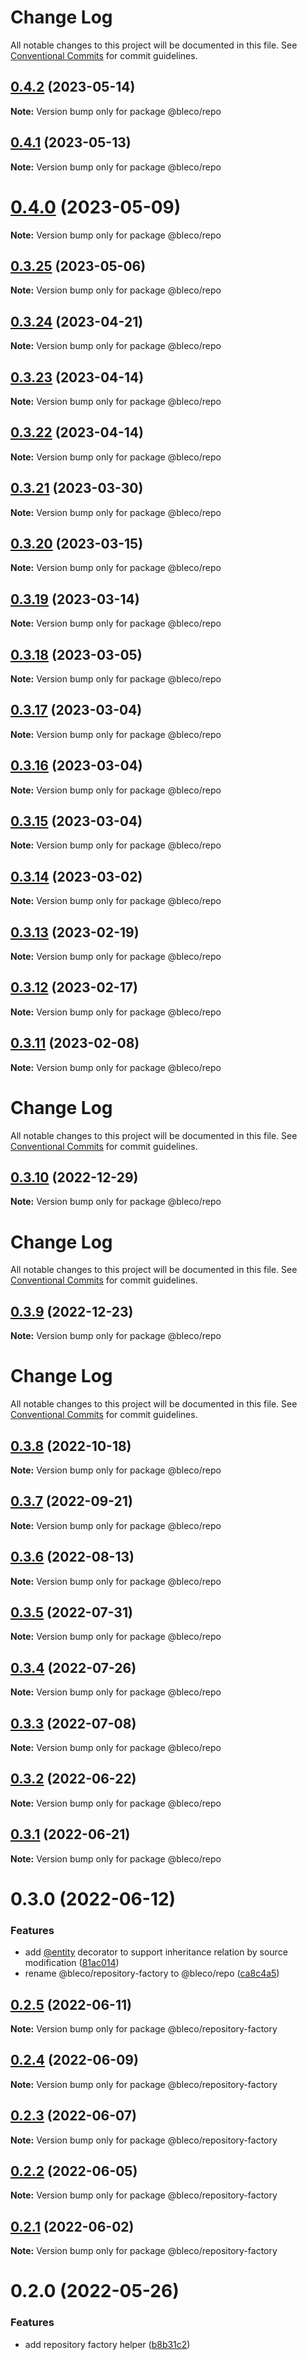 # Change Log

All notable changes to this project will be documented in this file.
See [Conventional Commits](https://conventionalcommits.org) for commit guidelines.

## [0.4.2](https://github.com/betaly/bleco/compare/@bleco/repo@0.4.1...@bleco/repo@0.4.2) (2023-05-14)

**Note:** Version bump only for package @bleco/repo





## [0.4.1](https://github.com/betaly/bleco/compare/@bleco/repo@0.4.0...@bleco/repo@0.4.1) (2023-05-13)

**Note:** Version bump only for package @bleco/repo





# [0.4.0](https://github.com/betaly/bleco/compare/@bleco/repo@0.3.25...@bleco/repo@0.4.0) (2023-05-09)

**Note:** Version bump only for package @bleco/repo





## [0.3.25](https://github.com/betaly/bleco/compare/@bleco/repo@0.3.24...@bleco/repo@0.3.25) (2023-05-06)

**Note:** Version bump only for package @bleco/repo





## [0.3.24](https://github.com/betaly/bleco/compare/@bleco/repo@0.3.23...@bleco/repo@0.3.24) (2023-04-21)

**Note:** Version bump only for package @bleco/repo





## [0.3.23](https://github.com/betaly/bleco/compare/@bleco/repo@0.3.22...@bleco/repo@0.3.23) (2023-04-14)

**Note:** Version bump only for package @bleco/repo





## [0.3.22](https://github.com/betaly/bleco/compare/@bleco/repo@0.3.21...@bleco/repo@0.3.22) (2023-04-14)

**Note:** Version bump only for package @bleco/repo





## [0.3.21](https://github.com/betaly/bleco/compare/@bleco/repo@0.3.20...@bleco/repo@0.3.21) (2023-03-30)

**Note:** Version bump only for package @bleco/repo





## [0.3.20](https://github.com/betaly/bleco/compare/@bleco/repo@0.3.19...@bleco/repo@0.3.20) (2023-03-15)

**Note:** Version bump only for package @bleco/repo





## [0.3.19](https://github.com/betaly/bleco/compare/@bleco/repo@0.3.18...@bleco/repo@0.3.19) (2023-03-14)

**Note:** Version bump only for package @bleco/repo





## [0.3.18](https://github.com/betaly/bleco/compare/@bleco/repo@0.3.17...@bleco/repo@0.3.18) (2023-03-05)

**Note:** Version bump only for package @bleco/repo





## [0.3.17](https://github.com/betaly/bleco/compare/@bleco/repo@0.3.16...@bleco/repo@0.3.17) (2023-03-04)

**Note:** Version bump only for package @bleco/repo





## [0.3.16](https://github.com/betaly/bleco/compare/@bleco/repo@0.3.15...@bleco/repo@0.3.16) (2023-03-04)

**Note:** Version bump only for package @bleco/repo





## [0.3.15](https://github.com/betaly/bleco/compare/@bleco/repo@0.3.14...@bleco/repo@0.3.15) (2023-03-04)

**Note:** Version bump only for package @bleco/repo





## [0.3.14](https://gitr.net/betaly/bleco/compare/@bleco/repo@0.3.13...@bleco/repo@0.3.14) (2023-03-02)

**Note:** Version bump only for package @bleco/repo





## [0.3.13](https://gitr.net/betaly/bleco/compare/@bleco/repo@0.3.12...@bleco/repo@0.3.13) (2023-02-19)

**Note:** Version bump only for package @bleco/repo





## [0.3.12](https://gitr.net/betaly/bleco/compare/@bleco/repo@0.3.11...@bleco/repo@0.3.12) (2023-02-17)

**Note:** Version bump only for package @bleco/repo





## [0.3.11](https://gitr.net/betaly/bleco/compare/@bleco/repo@0.3.10...@bleco/repo@0.3.11) (2023-02-08)

**Note:** Version bump only for package @bleco/repo





# Change Log

All notable changes to this project will be documented in this file. See
[Conventional Commits](https://conventionalcommits.org) for commit guidelines.

## [0.3.10](https://gitr.net/betaly/bleco/compare/@bleco/repo@0.3.9...@bleco/repo@0.3.10) (2022-12-29)

**Note:** Version bump only for package @bleco/repo

# Change Log

All notable changes to this project will be documented in this file. See
[Conventional Commits](https://conventionalcommits.org) for commit guidelines.

## [0.3.9](https://gitr.net/betaly/bleco/compare/@bleco/repo@0.3.8...@bleco/repo@0.3.9) (2022-12-23)

**Note:** Version bump only for package @bleco/repo

# Change Log

All notable changes to this project will be documented in this file. See
[Conventional Commits](https://conventionalcommits.org) for commit guidelines.

## [0.3.8](https://gitr.net/betaly/bleco/compare/@bleco/repo@0.3.7...@bleco/repo@0.3.8) (2022-10-18)

**Note:** Version bump only for package @bleco/repo

## [0.3.7](https://gitr.net/betaly/bleco/compare/@bleco/repo@0.3.6...@bleco/repo@0.3.7) (2022-09-21)

**Note:** Version bump only for package @bleco/repo

## [0.3.6](https://gitr.net/betaly/bleco/compare/@bleco/repo@0.3.5...@bleco/repo@0.3.6) (2022-08-13)

**Note:** Version bump only for package @bleco/repo

## [0.3.5](https://gitr.net/betaly/bleco/compare/@bleco/repo@0.3.4...@bleco/repo@0.3.5) (2022-07-31)

**Note:** Version bump only for package @bleco/repo

## [0.3.4](https://gitr.net/betaly/bleco/compare/@bleco/repo@0.3.3...@bleco/repo@0.3.4) (2022-07-26)

**Note:** Version bump only for package @bleco/repo

## [0.3.3](https://gitr.net/betaly/bleco/compare/@bleco/repo@0.3.2...@bleco/repo@0.3.3) (2022-07-08)

**Note:** Version bump only for package @bleco/repo

## [0.3.2](https://gitr.net/betaly/bleco/compare/@bleco/repo@0.3.1...@bleco/repo@0.3.2) (2022-06-22)

**Note:** Version bump only for package @bleco/repo

## [0.3.1](https://gitr.net/betaly/bleco/compare/@bleco/repo@0.3.0...@bleco/repo@0.3.1) (2022-06-21)

**Note:** Version bump only for package @bleco/repo

# 0.3.0 (2022-06-12)

### Features

- add [@entity](https://gitr.net/entity) decorator to support inheritance relation by source modification
  ([81ac014](https://gitr.net/betaly/bleco/commits/81ac0147e97573b7c2bb5e21d2ba26c49e90a027))
- rename @bleco/repository-factory to @bleco/repo
  ([ca8c4a5](https://gitr.net/betaly/bleco/commits/ca8c4a540b67db1c95af27622e0e3b8afe2f0658))

## [0.2.5](https://gitr.net/betaly/bleco/compare/@bleco/repository-factory@0.2.4...@bleco/repository-factory@0.2.5) (2022-06-11)

**Note:** Version bump only for package @bleco/repository-factory

## [0.2.4](https://gitr.net/betaly/bleco/compare/@bleco/repository-factory@0.2.3...@bleco/repository-factory@0.2.4) (2022-06-09)

**Note:** Version bump only for package @bleco/repository-factory

## [0.2.3](https://gitr.net/betaly/bleco/compare/@bleco/repository-factory@0.2.2...@bleco/repository-factory@0.2.3) (2022-06-07)

**Note:** Version bump only for package @bleco/repository-factory

## [0.2.2](https://gitr.net/betaly/bleco/compare/@bleco/repository-factory@0.2.1...@bleco/repository-factory@0.2.2) (2022-06-05)

**Note:** Version bump only for package @bleco/repository-factory

## [0.2.1](https://gitr.net/betaly/bleco/compare/@bleco/repository-factory@0.2.0...@bleco/repository-factory@0.2.1) (2022-06-02)

**Note:** Version bump only for package @bleco/repository-factory

# 0.2.0 (2022-05-26)

### Features

- add repository factory helper
  ([b8b31c2](https://gitr.net/betaly/bleco/commits/b8b31c298d54999899ee06a4e2c1e01c4408c06e))
